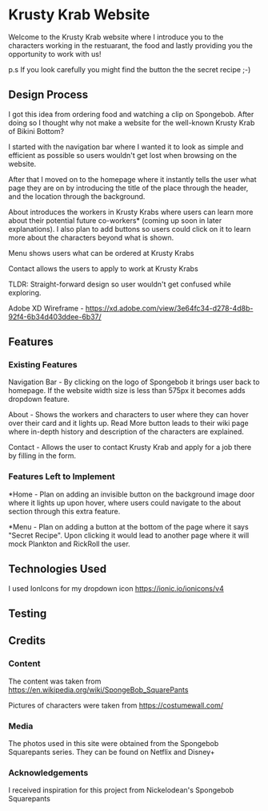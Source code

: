 # Krusty Krab Website

Welcome to the Krusty Krab website where I introduce you to the characters working in the restuarant, the food and lastly providing you the opportunity to work with us!

p.s If you look carefully you might find the button the the secret recipe ;-)

<!-- One or two paragraphs providing an overview of your project. Tell us about your project.

Essentially, this part is your sales pitch. -->

## Design Process

I got this idea from ordering food and watching a clip on Spongebob. After doing so I thought why not make a website for the well-known Krusty Krab of Bikini Bottom?

I started with the navigation bar where I wanted it to look as simple and efficient as possible so users wouldn't get lost when browsing on the website.

After that I moved on to the homepage where it instantly tells the user what page they are on by introducing the title of the place through the header, and the location through the background.

About introduces the workers in Krusty Krabs where users can learn more about their potential future co-workers\* (coming up soon in later explanations). I also plan to add buttons so users could click on it to learn more about the characters beyond what is shown.

Menu shows users what can be ordered at Krusty Krabs

Contact allows the users to apply to work at Krusty Krabs

TLDR: Straight-forward design so user wouldn't get confused while exploring.

Adobe XD Wireframe - https://xd.adobe.com/view/3e64fc34-d278-4d8b-92f4-6b34d403ddee-6b37/

<!-- Provide us insights about your design process, focusing on who this website is for, what it is that they want to achieve and how your project is the best way to help them achieve these things.

In particular, as part of this section we recommend that you provide a list of User Stories, with the following general structure:
- As a user type, I want to perform an action, so that I can achieve a goal.

This section is also where you would share links to any wireframes, mockups, diagrams etc. that you created as part of the design process.
These files should themselves either be included as a pdf file in the project itself (in an separate directory)
Include the Adobe XD wireframe as a folder. You can include the XD share url.  -->

## Features

<!-- In this section, you should go over the different parts of your project, and describe each in a sentence or so. -->

### Existing Features

Navigation Bar - By clicking on the logo of Spongebob it brings user back to homepage. If the website width size is less than 575px it becomes adds dropdown feature.

About - Shows the workers and characters to user where they can hover over their card and it lights up. Read More button leads to their wiki page where in-depth history and description of the characters are explained.

Contact - Allows the user to contact Krusty Krab and apply for a job there by filling in the form.

<!-- - Feature 1 - allows users X to achieve Y, by having them fill out Z
- ...

In addition, you may also use this section to discuss plans for additional features to be implemented in the future: -->

### Features Left to Implement

\*Home - Plan on adding an invisible button on the background image door where it lights up upon hover, where users could navigate to the about section through this extra feature.

\*Menu - Plan on adding a button at the bottom of the page where it says "Secret Recipe". Upon clicking it would lead to another page where it will mock Plankton and RickRoll the user.

<!-- - Another feature idea -->

## Technologies Used

I used IonIcons for my dropdown icon
https://ionic.io/ionicons/v4

<!-- In this section, you should mention all of the languages, frameworks, libraries, and any other tools that you have used to construct this project. For each, provide its name, a link to its official site and a short sentence of why it was used.

- [JQuery](https://jquery.com)
    - The project uses **JQuery** to simplify DOM manipulation. -->

## Testing

<!-- For any scenarios that have not been automated, test the user stories manually and provide as much detail as is relevant. A particularly useful form for describing your testing process is via scenarios, such as:

1. Contact form:
    1. Go to the "Contact Us" page
    2. Try to submit the empty form and verify that an error message about the required fields appears
    3. Try to submit the form with an invalid email address and verify that a relevant error message appears
    4. Try to submit the form with all inputs valid and verify that a success message appears.

In addition, you should mention in this section how your project looks and works on different browsers and screen sizes.

You should also mention in this section any interesting bugs or problems you discovered during your testing, even if you haven't addressed them yet.

If this section grows too long, you may want to split it off into a separate file and link to it from here. -->

## Credits

### Content

The content was taken from https://en.wikipedia.org/wiki/SpongeBob_SquarePants

Pictures of characters were taken from https://costumewall.com/

<!-- - The text for section Y was copied from the [Wikipedia article Z](https://en.wikipedia.org/wiki/Z) -->

### Media

The photos used in this site were obtained from the Spongebob Squarepants series. They can be found on Netflix and Disney+

<!-- - The photos used in this site were obtained from ... -->

### Acknowledgements

I received inspiration for this project from Nickelodean's Spongebob Squarepants

<!-- - I received inspiration for this project from X -->
